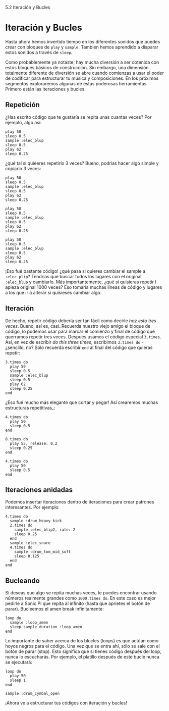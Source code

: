 5.2 Iteración y Bucles

# Iteración y Bucles

Hasta ahora hemos invertido tiempo en los diferentes sonidos que 
puedes crear con bloques de `play` y `sample`. También hemos aprendido
a disparar estos sonidos a través de `sleep`.

Como probablemente ya notaste, hay mucha diversión a ser obtenida con
estos bloques básicos de construcción. Sin embargo, una dimensión 
totalmente diferente de diversión se abre cuando comienzas a usar el
poder de codificar para estructurar tu música y composiciones. En los
próximos segmentos exploraremos algunas de estas poderosas herramientas.
Primero están las iteraciones y bucles.


## Repetición

¿Has escrito código que te gustaría se repita unas cuantas veces?
Por ejemplo, algo así:


```
play 50
sleep 0.5
sample :elec_blup
sleep 0.5
play 62
sleep 0.25
```

¿qué tal si quieeres repetirlo 3 veces? Bueno, podrías hacer algo simple 
y copiarlo 3 veces:

```
play 50
sleep 0.5
sample :elec_blup
sleep 0.5
play 62
sleep 0.25

play 50
sleep 0.5
sample :elec_blup
sleep 0.5
play 62
sleep 0.25

play 50
sleep 0.5
sample :elec_blup
sleep 0.5
play 62
sleep 0.25
```

¡Eso fué bastante código! ¿qué pasa si quieres cambiar el sample a
`:elec_plip`? Tendrías que buscar todos los lugares con el original
`:elec_blup` y cambiarlo. Más importantemente, ¿qué si quisieras 
repetir l apieza original 1000 veces? Eso tomaría muchas líneas de
código y lugares a los que ir a alterar si quisieses cambiar algo.


## Iteración

De hecho, repetir código debería ser tan fácil como decirle *haz esto
tres veces*. Bueno, así es, casi..Recuerda nuestro viejo amigo el 
bloque de código, lo podemos usar para marcar el comienzo y final de
código que querramos repetir tres veces. Después usamos el código
especial `3.times`. Así, en vez de escribir *do this three times*, 
escribimos `3.times do` - ¿sencillo, no? Sólo recuerda escribir `end`
al final del código que quieras repetir:

```
3.times do
  play 50
  sleep 0.5
  sample :elec_blup
  sleep 0.5
  play 62
  sleep 0.25
end
```

¿Eso fué mucho más elegante que cortar y pegar! Así crearemos muchas
estructuras repetitivas_:


```
4.times do
  play 50
  sleep 0.5
end

8.times do
  play 55, release: 0.2
  sleep 0.25
end

4.times do
  play 50
  sleep 0.5
end
```

## Iteraciones anidadas

Podemos insertar iteraciones dentro de iteraciones para crear patrones
interesantes. Por ejemplo:


```
4.times do
  sample :drum_heavy_kick
  2.times do
    sample :elec_blip2, rate: 2
    sleep 0.25
  end
  sample :elec_snare
  4.times do
    sample :drum_tom_mid_soft
    sleep 0.125
  end
end
```

## Bucleando

Si deseas que algo se repita muchas veces, te puedes encontrar usando 
números realmente grandes como `1000.times do`. En este caso es mejor
pedirle a Sonic Pi que repita al infinito (hasta que aprietes el botón
de parar). Bucleemos el amen break infinitamente:

```
loop do
  sample :loop_amen
  sleep sample_duration :loop_amen
end
```

Lo importante de saber acerca de los blucles (loops) es que actúan
como hoyos negros para el código. Una vez que se entra ahí, sólo se
sale con el botón de parar (stop). Esto significa que si tienes código
después del loop, nunca lo escucharás. Por ejemplo, el platillo después 
de este bucle nunca se ejecutará:


```
loop do
  play 50
  sleep 1
end

sample :drum_cymbal_open
```

¡Ahora ve a estructurar tus códigos con iteración y bucles!

